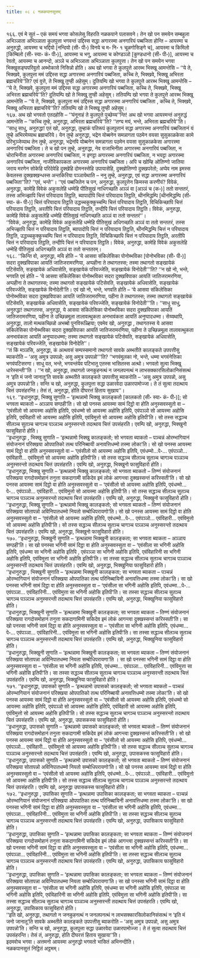 ```yaml
---
title: ०८ ८ नळकपानसुत्तम्

---
```


१६६. एवं मे सुतं – एकं समयं भगवा कोसलेसु विहरति नळकपाने पलासवने। तेन खो पन समयेन सम्बहुला अभिञ्ञाता अभिञ्ञाता कुलपुत्ता भगवन्तं उद्दिस्स सद्धा अगारस्मा अनगारियं पब्बजिता होन्ति – आयस्मा च अनुरुद्धो, आयस्मा च भद्दियो [नन्दियो (सी॰ पी॰) विनये च म॰ नि॰ १ चूळगोसिङ्गे च], आयस्मा च किमिलो [किम्बिलो (सी॰ स्या॰ कं॰ पी॰)], आयस्मा च भगु, आयस्मा च कोण्डञ्ञो [कुण्डधानो (सी॰ पी॰)], आयस्मा च रेवतो, आयस्मा च आनन्दो, अञ्ञे च अभिञ्ञाता अभिञ्ञाता कुलपुत्ता। तेन खो पन समयेन भगवा भिक्खुसङ्घपरिवुतो अब्भोकासे निसिन्नो होति। अथ खो भगवा ते कुलपुत्ते आरब्भ भिक्खू आमन्तेसि – ‘‘ये ते, भिक्खवे, कुलपुत्ता ममं उद्दिस्स सद्धा अगारस्मा अनगारियं पब्बजिता, कच्चि ते, भिक्खवे, भिक्खू अभिरता ब्रह्मचरिये’’ति? एवं वुत्ते, ते भिक्खू तुण्ही अहेसुम्। दुतियम्पि खो भगवा ते कुलपुत्ते आरब्भ भिक्खू आमन्तेसि – ‘‘ये ते, भिक्खवे, कुलपुत्ता ममं उद्दिस्स सद्धा अगारस्मा अनगारियं पब्बजिता, कच्चि ते, भिक्खवे, भिक्खू अभिरता ब्रह्मचरिये’’ति? दुतियम्पि खो ते भिक्खू तुण्ही अहेसुम्। ततियम्पि खो भगवा ते कुलपुत्ते आरब्भ भिक्खू आमन्तेसि – ‘‘ये ते, भिक्खवे, कुलपुत्ता ममं उद्दिस्स सद्धा अगारस्मा अनगारियं पब्बजिता , कच्चि ते, भिक्खवे, भिक्खू अभिरता ब्रह्मचरिये’’ति? ततियम्पि खो ते भिक्खू तुण्ही अहेसुम्।  
१६७. अथ खो भगवतो एतदहोसि – ‘‘यंनूनाहं ते कुलपुत्ते पुच्छेय्य’’न्ति! अथ खो भगवा आयस्मन्तं अनुरुद्धं आमन्तेसि – ‘‘कच्चि तुम्हे, अनुरुद्धा, अभिरता ब्रह्मचरिये’’ति? ‘‘तग्घ मयं, भन्ते, अभिरता ब्रह्मचरिये’’ति। ‘‘साधु साधु, अनुरुद्धा! एतं खो, अनुरुद्धा, तुम्हाकं पतिरूपं कुलपुत्तानं सद्धा अगारस्मा अनगारियं पब्बजितानं यं तुम्हे अभिरमेय्याथ ब्रह्मचरिये। येन तुम्हे अनुरुद्धा, भद्रेन योब्बनेन समन्नागता पठमेन वयसा सुसुकाळकेसा कामे परिभुञ्जेय्याथ तेन तुम्हे, अनुरुद्धा, भद्रेनपि योब्बनेन समन्नागता पठमेन वयसा सुसुकाळकेसा अगारस्मा अनगारियं पब्बजिता। ते च खो पन तुम्हे, अनुरुद्धा, नेव राजाभिनीता अगारस्मा अनगारियं पब्बजिता, न चोराभिनीता अगारस्मा अनगारियं पब्बजिता, न इणट्टा अगारस्मा अनगारियं पब्बजिता, न भयट्टा अगारस्मा अनगारियं पब्बजिता, नाजीविकापकता अगारस्मा अनगारियं पब्बजिता। अपि च खोम्हि ओतिण्णो जातिया जराय मरणेन सोकेहि परिदेवेहि दुक्खेहि दोमनस्सेहि उपायासेहि, दुक्खोतिण्णो दुक्खपरेतो; अप्पेव नाम इमस्स केवलस्स दुक्खक्खन्धस्स अन्तकिरिया पञ्ञायेथाति – ननु तुम्हे, अनुरुद्धा, एवं सद्धा अगारस्मा अनगारियं पब्बजिता’’ति? ‘‘एवं, भन्ते’’। ‘‘एवं पब्बजितेन च पन, अनुरुद्धा, कुलपुत्तेन किमस्स करणीयं? विवेकं, अनुरुद्धा, कामेहि विवेकं अकुसलेहि धम्मेहि पीतिसुखं नाधिगच्छति अञ्ञं वा [अञ्ञं च (क॰)] ततो सन्ततरं, तस्स अभिज्झापि चित्तं परियादाय तिट्ठति, ब्यापादोपि चित्तं परियादाय तिट्ठति, थीनमिद्धम्पि [थीनमिद्धम्पि (सी॰ स्या॰ कं॰ पी॰)] चित्तं परियादाय तिट्ठति उद्धच्चकुक्कुच्चम्पि चित्तं परियादाय तिट्ठति, विचिकिच्छापि चित्तं परियादाय तिट्ठति, अरतीपि चित्तं परियादाय तिट्ठति, तन्दीपि चित्तं परियादाय तिट्ठति। विवेकं, अनुरुद्धा, कामेहि विवेकं अकुसलेहि धम्मेहि पीतिसुखं नाधिगच्छति अञ्ञं वा ततो सन्ततरं’’।  
‘‘विवेकं, अनुरुद्धा, कामेहि विवेकं अकुसलेहि धम्मेहि पीतिसुखं अधिगच्छति अञ्ञं वा ततो सन्ततरं, तस्स अभिज्झापि चित्तं न परियादाय तिट्ठति, ब्यापादोपि चित्तं न परियादाय तिट्ठति, थीनमिद्धम्पि चित्तं न परियादाय तिट्ठति, उद्धच्चकुक्कुच्चम्पि चित्तं न परियादाय तिट्ठति, विचिकिच्छापि चित्तं न परियादाय तिट्ठति, अरतीपि चित्तं न परियादाय तिट्ठति, तन्दीपि चित्तं न परियादाय तिट्ठति। विवेकं, अनुरुद्धा, कामेहि विवेकं अकुसलेहि धम्मेहि पीतिसुखं अधिगच्छति अञ्ञं वा ततो सन्ततरम्।  
१६८. ‘‘किन्ति वो, अनुरुद्धा, मयि होति – ‘ये आसवा संकिलेसिका पोनोब्भविका [पोनोभविका (सी॰ पी॰)] सदरा दुक्खविपाका आयतिं जातिजरामरणिया, अप्पहीना ते तथागतस्स; तस्मा तथागतो सङ्खायेकं पटिसेवति, सङ्खायेकं अधिवासेति, सङ्खायेकं परिवज्जेति, सङ्खायेकं विनोदेती’’’ति? ‘‘न खो नो, भन्ते, भगवति एवं होति – ‘ये आसवा संकिलेसिका पोनोब्भविका सदरा दुक्खविपाका आयतिं जातिजरामरणिया, अप्पहीना ते तथागतस्स; तस्मा तथागतो सङ्खायेकं पटिसेवति, सङ्खायेकं अधिवासेति, सङ्खायेकं परिवज्जेति, सङ्खायेकं विनोदेती’ति। एवं खो नो, भन्ते, भगवति होति – ‘ये आसवा संकिलेसिका पोनोब्भविका सदरा दुक्खविपाका आयतिं जातिजरामरणिया, पहीना ते तथागतस्स; तस्मा तथागतो सङ्खायेकं पटिसेवति, सङ्खायेकं अधिवासेति, सङ्खायेकं परिवज्जेति, सङ्खायेकं विनोदेती’’’ति। ‘‘साधु साधु, अनुरुद्धा! तथागतस्स, अनुरुद्धा, ये आसवा संकिलेसिका पोनोब्भविका सदरा दुक्खविपाका आयतिं जातिजरामरणिया, पहीना ते उच्छिन्नमूला तालावत्थुकता अनभावंकता आयतिं अनुप्पादधम्मा। सेय्यथापि, अनुरुद्धा, तालो मत्थकच्छिन्नो अभब्बो पुनविरूळ्हिया; एवमेव खो, अनुरुद्धा , तथागतस्स ये आसवा संकिलेसिका पोनोब्भविका सदरा दुक्खविपाका आयतिं जातिजरामरणिया, पहीना ते उच्छिन्नमूला तालावत्थुकता अनभावंकता आयतिं अनुप्पादधम्मा; तस्मा तथागतो सङ्खायेकं पटिसेवति, सङ्खायेकं अधिवासेति, सङ्खायेकं परिवज्जेति, सङ्खायेकं विनोदेति’’।  
‘‘तं किं मञ्ञसि, अनुरुद्धा, कं अत्थवसं सम्पस्समानो तथागतो सावके अब्भतीते कालङ्कते उपपत्तीसु ब्याकरोति – ‘असु अमुत्र उपपन्नो; असु अमुत्र उपपन्नो’’’ति? ‘‘भगवंमूलका नो, भन्ते, धम्मा भगवंनेत्तिका भगवंपटिसरणा। साधु वत, भन्ते, भगवन्तंयेव पटिभातु एतस्स भासितस्स अत्थो। भगवतो सुत्वा भिक्खू धारेस्सन्ती’’ति । ‘‘न खो, अनुरुद्धा, तथागतो जनकुहनत्थं न जनलपनत्थं न लाभसक्कारसिलोकानिसंसत्थं न ‘इति मं जनो जानातू’ति सावके अब्भतीते कालङ्कते उपपत्तीसु ब्याकरोति – ‘असु अमुत्र उपपन्नो, असु अमुत्र उपपन्नो’ति। सन्ति च खो, अनुरुद्धा, कुलपुत्ता सद्धा उळारवेदा उळारपामोज्जा। ते तं सुत्वा तदत्थाय चित्तं उपसंहरन्ति। तेसं तं, अनुरुद्धा, होति दीघरत्तं हिताय सुखाय’’।  
१६९. ‘‘इधानुरुद्धा, भिक्खु सुणाति – ‘इत्थन्नामो भिक्खु कालङ्कतो [कालकतो (सी॰ स्या॰ कं॰ पी॰)]; सो भगवता ब्याकतो – अञ्ञाय सण्ठही’ति। सो खो पनस्स आयस्मा सामं दिट्ठो वा होति अनुस्सवस्सुतो वा – ‘एवंसीलो सो आयस्मा अहोसि इतिपि, एवंधम्मो सो आयस्मा अहोसि इतिपि, एवंपञ्ञो सो आयस्मा अहोसि इतिपि, एवंविहारी सो आयस्मा अहोसि इतिपि, एवंविमुत्तो सो आयस्मा अहोसि इतिपी’ति। सो तस्स सद्धञ्च सीलञ्च सुतञ्च चागञ्च पञ्ञञ्च अनुस्सरन्तो तदत्थाय चित्तं उपसंहरति। एवम्पि खो, अनुरुद्धा, भिक्खुनो फासुविहारो होति।  
‘‘इधानुरुद्धा , भिक्खु सुणाति – ‘इत्थन्नामो भिक्खु कालङ्कतो; सो भगवता ब्याकतो – पञ्चन्नं ओरम्भागियानं संयोजनानं परिक्खया ओपपातिको तत्थ परिनिब्बायी अनावत्तिधम्मो तस्मा लोका’ति। सो खो पनस्स आयस्मा सामं दिट्ठो वा होति अनुस्सवस्सुतो वा – ‘एवंसीलो सो आयस्मा अहोसि इतिपि, एवंधम्मो…पे॰… एवंपञ्ञो… एवंविहारी… एवंविमुत्तो सो आयस्मा अहोसि इतिपी’ति। सो तस्स सद्धञ्च सीलञ्च सुतञ्च चागञ्च पञ्ञञ्च अनुस्सरन्तो तदत्थाय चित्तं उपसंहरति। एवम्पि खो, अनुरुद्धा, भिक्खुनो फासुविहारो होति।  
‘‘इधानुरुद्धा, भिक्खु सुणाति – ‘इत्थन्नामो भिक्खु कालङ्कतो; सो भगवता ब्याकतो – तिण्णं संयोजनानं परिक्खया रागदोसमोहानं तनुत्ता सकदागामी सकिदेव इमं लोकं आगन्त्वा दुक्खस्सन्तं करिस्सती’ति। सो खो पनस्स आयस्मा सामं दिट्ठो वा होति अनुस्सवस्सुतो वा – ‘एवंसीलो सो आयस्मा अहोसि इतिपि, एवंधम्मो…पे॰… एवंपञ्ञो… एवंविहारी… एवंविमुत्तो सो आयस्मा अहोसि इतिपी’ति। सो तस्स सद्धञ्च सीलञ्च सुतञ्च चागञ्च पञ्ञञ्च अनुस्सरन्तो तदत्थाय चित्तं उपसंहरति। एवम्पि खो, अनुरुद्धा, भिक्खुनो फासुविहारो होति।  
‘‘इधानुरुद्धा, भिक्खु सुणाति – ‘इत्थन्नामो भिक्खु कालङ्कतो; सो भगवता ब्याकतो – तिण्णं संयोजनानं परिक्खया सोतापन्नो अविनिपातधम्मो नियतो सम्बोधिपरायणो’ति। सो खो पनस्स आयस्मा सामं दिट्ठो वा होति अनुस्सवस्सुतो वा – ‘एवंसीलो सो आयस्मा अहोसि इतिपि, एवंधम्मो…पे॰… एवंपञ्ञो… एवंविहारी… एवंविमुत्तो सो आयस्मा अहोसि इतिपी’ति। सो तस्स सद्धञ्च सीलञ्च सुतञ्च चागञ्च पञ्ञञ्च अनुस्सरन्तो तदत्थाय चित्तं उपसंहरति। एवम्पि खो, अनुरुद्धा, भिक्खुनो फासुविहारो होति।  
१७०. ‘‘इधानुरुद्धा, भिक्खुनी सुणाति – ‘इत्थन्नामा भिक्खुनी कालङ्कता; सा भगवता ब्याकता – अञ्ञाय सण्ठही’ति। सा खो पनस्सा भगिनी सामं दिट्ठा वा होति अनुस्सवस्सुता वा – ‘एवंसीला सा भगिनी अहोसि इतिपि, एवंधम्मा सा भगिनी अहोसि इतिपि , एवंपञ्ञा सा भगिनी अहोसि इतिपि, एवंविहारिनी सा भगिनी अहोसि इतिपि, एवंविमुत्ता सा भगिनी अहोसि इतिपी’ति। सा तस्सा सद्धञ्च सीलञ्च सुतञ्च चागञ्च पञ्ञञ्च अनुस्सरन्ती तदत्थाय चित्तं उपसंहरति। एवम्पि खो, अनुरुद्धा, भिक्खुनिया फासुविहारो होति।  
‘‘इधानुरुद्धा , भिक्खुनी सुणाति – ‘इत्थन्नामा भिक्खुनी कालङ्कता; सा भगवता ब्याकता – पञ्चन्नं ओरम्भागियानं संयोजनानं परिक्खया ओपपातिका तत्थ परिनिब्बायिनी अनावत्तिधम्मा तस्मा लोका’ति। सा खो पनस्सा भगिनी सामं दिट्ठा वा होति अनुस्सवस्सुता वा – ‘एवंसीला सा भगिनी अहोसि इतिपि, एवंधम्मा…पे॰… एवंपञ्ञा… एवंविहारिनी… एवंविमुत्ता सा भगिनी अहोसि इतिपी’ति। सा तस्सा सद्धञ्च सीलञ्च सुतञ्च चागञ्च पञ्ञञ्च अनुस्सरन्ती तदत्थाय चित्तं उपसंहरति। एवम्पि खो, अनुरुद्धा, भिक्खुनिया फासुविहारो होति।  
‘‘इधानुरुद्धा, भिक्खुनी सुणाति – ‘इत्थन्नामा भिक्खुनी कालङ्कता; सा भगवता ब्याकता – तिण्णं संयोजनानं परिक्खया रागदोसमोहानं तनुत्ता सकदागामिनी सकिदेव इमं लोकं आगन्त्वा दुक्खस्सन्तं करिस्सती’ति। सा खो पनस्सा भगिनी सामं दिट्ठा वा होति अनुस्सवस्सुता वा – ‘एवंसीला सा भगिनी अहोसि इतिपि, एवंधम्मा…पे॰… एवंपञ्ञा… एवंविहारिनी… एवंविमुत्ता सा भगिनी अहोसि इतिपी’ति। सा तस्सा सद्धञ्च सीलञ्च सुतञ्च चागञ्च पञ्ञञ्च अनुस्सरन्ती तदत्थाय चित्तं उपसंहरति। एवम्पि खो, अनुरुद्धा, भिक्खुनिया फासुविहारो होति।  
‘‘इधानुरुद्धा, भिक्खुनी सुणाति – ‘इत्थन्नामा भिक्खुनी कालङ्कता; सा भगवता ब्याकता – तिण्णं संयोजनानं परिक्खया सोतापन्ना अविनिपातधम्मा नियता सम्बोधिपरायणा’ति । सा खो पनस्सा भगिनी सामं दिट्ठा वा होति अनुस्सवस्सुता वा – ‘एवंसीला सा भगिनी अहोसि इतिपि, एवंधम्मा… एवंपञ्ञा… एवंविहारिनी… एवंविमुत्ता सा भगिनी अहोसि इतिपी’ति। सा तस्सा सद्धञ्च सीलञ्च सुतञ्च चागञ्च पञ्ञञ्च अनुस्सरन्ती तदत्थाय चित्तं उपसंहरति। एवम्पि खो, अनुरुद्धा, भिक्खुनिया फासुविहारो होति।  
१७१. ‘‘इधानुरुद्धा, उपासको सुणाति – ‘इत्थन्नामो उपासको कालङ्कतो; सो भगवता ब्याकतो – पञ्चन्नं ओरम्भागियानं संयोजनानं परिक्खया ओपपातिको तत्थ परिनिब्बायी अनावत्तिधम्मो तस्मा लोका’ति। सो खो पनस्स आयस्मा सामं दिट्ठो वा होति अनुस्सवस्सुतो वा – ‘एवंसीलो सो आयस्मा अहोसि इतिपि, एवंधम्मो सो आयस्मा अहोसि इतिपि, एवंपञ्ञो सो आयस्मा अहोसि इतिपि, एवंविहारी सो आयस्मा अहोसि इतिपि, एवंविमुत्तो सो आयस्मा अहोसि इतिपी’ति। सो तस्स सद्धञ्च सुतञ्च चागञ्च पञ्ञञ्च अनुस्सरन्तो तदत्थाय चित्तं उपसंहरति। एवम्पि खो, अनुरुद्धा, उपासकस्स फासुविहारो होति।  
‘‘इधानुरुद्धा, उपासको सुणाति – ‘इत्थन्नामो उपासको कालङ्कतो; सो भगवता ब्याकतो – तिण्णं संयोजनानं परिक्खया रागदोसमोहानं तनुत्ता सकदागामी सकिदेव इमं लोकं आगन्त्वा दुक्खस्सन्तं करिस्सती’ति। सो खो पनस्स आयस्मा सामं दिट्ठो वा होति अनुस्सवस्सुतो वा – ‘एवंसीलो सो आयस्मा अहोसि इतिपि, एवंधम्मो… एवंपञ्ञो… एवंविहारी… एवंविमुत्तो सो आयस्मा अहोसि इतिपी’ति। सो तस्स सद्धञ्च सीलञ्च सुतञ्च चागञ्च पञ्ञञ्च अनुस्सरन्तो तदत्थाय चित्तं उपसंहरति। एवम्पि खो, अनुरुद्धा, उपासकस्स फासुविहारो होति।  
‘‘इधानुरुद्धा, उपासको सुणाति – ‘इत्थन्नामो उपासको कालङ्कतो; सो भगवता ब्याकतो – तिण्णं संयोजनानं परिक्खया सोतापन्नो अविनिपातधम्मो नियतो सम्बोधिपरायणो’ति। सो खो पनस्स आयस्मा सामं दिट्ठो वा होति अनुस्सवस्सुतो वा – ‘एवंसीलो सो आयस्मा अहोसि इतिपि, एवंधम्मो…पे॰… एवंपञ्ञो… एवंविहारी… एवंविमुत्तो सो आयस्मा अहोसि इतिपी’ति। सो तस्स सद्धञ्च सीलञ्च सुतञ्च चागञ्च पञ्ञञ्च अनुस्सरन्तो तदत्थाय चित्तं उपसंहरति। एवम्पि खो, अनुरुद्धा उपासकस्स फासुविहारो होति।  
१७२. ‘‘इधानुरुद्धा , उपासिका सुणाति – ‘इत्थन्नामा उपासिका कालङ्कता; सा भगवता ब्याकता – पञ्चन्नं ओरम्भागियानं संयोजनानं परिक्खया ओपपातिका तत्थ परिनिब्बायिनी अनावत्तिधम्मा तस्मा लोका’ति। सा खो पनस्सा भगिनी सामं दिट्ठा वा होति अनुस्सवस्सुता वा – ‘एवंसीला सा भगिनी अहोसि इतिपि, एवंधम्मा… एवंपञ्ञा… एवंविहारिनी… एवंविमुत्ता सा भगिनी अहोसि इतिपी’ति। सा तस्सा सद्धञ्च सीलञ्च सुतञ्च चागञ्च पञ्ञञ्च अनुस्सरन्ती तदत्थाय चित्तं उपसंहरति। एवम्पि खो, अनुरुद्धा, उपासिकाय फासुविहारो होति।  
‘‘इधानुरुद्धा, उपासिका सुणाति – ‘इत्थन्नामा उपासिका कालङ्कता; सा भगवता ब्याकता – तिण्णं संयोजनानं परिक्खया रागदोसमोहानं तनुत्ता सकदागामिनी सकिदेव इमं लोकं आगन्त्वा दुक्खस्सन्तं करिस्सती’ति। सा खो पनस्सा भगिनी सामं दिट्ठा वा होति अनुस्सवस्सुता वा – ‘एवंसीला सा भगिनी अहोसि इतिपि, एवंधम्मा… एवंपञ्ञा… एवंविहारिनी… एवंविमुत्ता सा भगिनी अहोसि इतिपी’ति। सा तस्सा सद्धञ्च सीलञ्च सुतञ्च चागञ्च पञ्ञञ्च अनुस्सरन्ती तदत्थाय चित्तं उपसंहरति। एवम्पि खो, अनुरुद्धा, उपासिकाय फासुविहारो होति।  
‘‘इधानुरुद्धा, उपासिका सुणाति – ‘इत्थन्नामा उपासिका कालङ्कता; सा भगवता ब्याकता – तिण्णं संयोजनानं परिक्खया सोतापन्ना अविनिपातधम्मा नियता सम्बोधिपरायणा’ति। सा खो पनस्सा भगिनी सामं दिट्ठा वा होति अनुस्सवस्सुता वा – ‘एवंसीला सा भगिनी अहोसि इतिपि, एवंधम्मा सा भगिनी अहोसि इतिपि, एवंपञ्ञा सा भगिनी अहोसि इतिपि, एवंविहारिनी सा भगिनी अहोसि इतिपि, एवंविमुत्ता सा भगिनी अहोसि इतिपी’ति। सा तस्सा सद्धञ्च सीलञ्च सुतञ्च चागञ्च पञ्ञञ्च अनुस्सरन्ती तदत्थाय चित्तं उपसंहरति। एवम्पि खो, अनुरुद्धा, उपासिकाय फासुविहारो होति।  
‘‘इति खो, अनुरुद्धा, तथागतो न जनकुहनत्थं न जनलपनत्थं न लाभसक्कारसिलोकानिसंसत्थं न ‘इति मं जनो जानातू’ति सावके अब्भतीते कालङ्कते उपपत्तीसु ब्याकरोति – ‘असु अमुत्र उपपन्नो, असु अमुत्र उपपन्नो’ति। सन्ति च खो, अनुरुद्धा, कुलपुत्ता सद्धा उळारवेदा उळारपामोज्जा। ते तं सुत्वा तदत्थाय चित्तं उपसंहरन्ति। तेसं तं, अनुरुद्धा, होति दीघरत्तं हिताय सुखाया’’ति।  
इदमवोच भगवा। अत्तमनो आयस्मा अनुरुद्धो भगवतो भासितं अभिनन्दीति।  
नळकपानसुत्तं निट्ठितं अट्ठमम्।  

